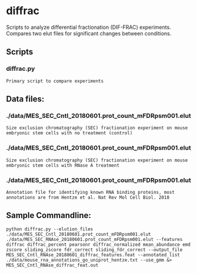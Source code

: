 # diffrac
Scripts to analyze differential fractionation (DIF-FRAC) experiments. Compares two elut files for significant changes between conditions. 

## Scripts
### diffrac.py
    Primary script to compare experiments

## Data files:
### ./data/MES_SEC_Cntl_20180601.prot_count_mFDRpsm001.elut 
    Size exclusion chromatography (SEC) fractionation experiment on mouse embryonic stem cells with no treatment (control)

### ./data/MES_SEC_Cntl_20180601.prot_count_mFDRpsm001.elut
    Size exclusion chromatography (SEC) fractionation experiment on mouse embryonic stem cells with RNase A treatment

### ./data/MES_SEC_Cntl_20180601.prot_count_mFDRpsm001.elut
    Annotation file for identifying known RNA binding proteins, most annotations are from Hentze et al. Nat Rev Mol Cell Biol. 2018 

## Sample Commandline:

```
python diffrac.py --elution_files ./data/MES_SEC_Cntl_20180601.prot_count_mFDRpsm001.elut ./data/MES_SEC_RNAse_20180601.prot_count_mFDRpsm001.elut --features diffrac diffrac_percent pearsonr diffrac_normalized mean_abundance emd zscore sliding_zscore fdr_correct sliding_fdr_correct --output_file MES_SEC_Cntl_RNAse_20180601_diffrac_features.feat --annotated_list ./data/mouse_rna_annotations_go_uniprot_hentze.txt --use_gmm &> MES_SEC_Cntl_RNAse_diffrac_feat.out
```
